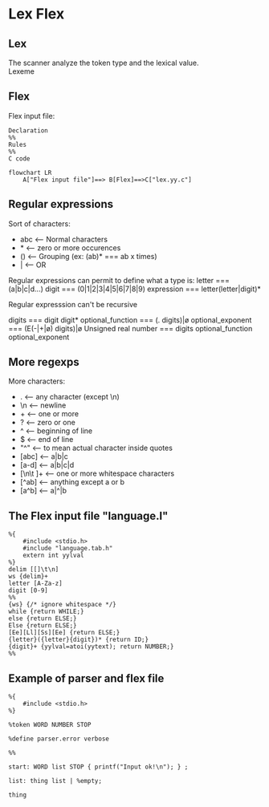 # Lex Flex

## Lex

The scanner analyze the token type and the lexical value.  
Lexeme

## Flex

Flex input file:

```
Declaration
%%
Rules
%%
C code
```

```mermaid
flowchart LR
    A["Flex input file"]==> B[Flex]==>C["lex.yy.c"]
```

## Regular expressions

Sort of characters:

-   abc <-- Normal characters
-   \* <-- zero or more occurences
-   () <-- Grouping (ex: (ab)\* === ab x times)
-   | <-- OR

Regular expressions can permit to define what a type is:
letter === (a|b|c|d...)
digit === (0|1|2|3|4|5|6|7|8|9)
expression === letter(letter|digit)\*

Regular expresssion can't be recursive

digits === digit digit\*
optional_function === (\. digits)|ø
optional_exponent === (E(-|+|ø) digits)|ø
Unsigned real number === digits optional_function optional_exponent

## More regexps

More characters:

-   \. <-- any character (except \n)
-   \n <-- newline
-   \+ <-- one or more
-   \? <-- zero or one
-   ^ <-- beginning of line
-   $ <-- end of line
-   "^" <-- to mean actual character inside quotes
-   [abc] <-- a|b|c
-   [a-d] <-- a|b|c|d
-   [\n\t ]+ <-- one or more whitespace characters
-   [^ab] <-- anything except a or b
-   [a^b] <-- a|^|b

## The Flex input file "language.l"

```
%{
    #include <stdio.h>
    #include "language.tab.h"
    extern int yylval
%}
delim [[]\t\n]
ws {delim}+
letter [A-Za-z]
digit [0-9]
%%
{ws} {/* ignore whitespace */}
while {return WHILE;}
else {return ELSE;}
Else {return ELSE;}
[Ee][Ll][Ss][Ee] {return ELSE;}
{letter}({letter}{digit})* {return ID;}
{digit}+ {yylval=atoi(yytext); return NUMBER;}
%%

```

## Example of parser and flex file

```
%{
    #include <stdio.h>
%}

%token WORD NUMBER STOP

%define parser.error verbose

%%

start: WORD list STOP { printf("Input ok!\n"); } ;

list: thing list | %empty;

thing
